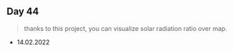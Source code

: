 ## Day 44
> thanks to this project, you can visualize solar radiation ratio over map.
- 14.02.2022

